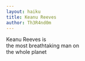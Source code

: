 ```yaml
---
layout: haiku
title: Keanu Reeves
author: Th3R4nd0m
---
```


Keanu Reeves is<br>
the most breathtaking man on <br>
the whole planet<br>